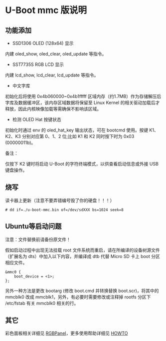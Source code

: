 # U-Boot mmc 版说明

## 功能添加

* SSD1306 OLED (128x64) 显示

内建 oled_show, oled_clear, oled_update 等指令。

* SST7735S RGB LCD 显示

内建 lcd_show, lcd_clear, lcd_update 等指令。

* 中文字库

初始化后将使用 0x4b060000~0x4b1fffff 区域内存（约1.7MB）作为存储解压后字库及数据缓冲区，该内存区域数据将保留至 Linux Kernel 的相关驱动加载后才释放，因此内核映像加载等需确保不影响该区域。

* 检测 OLED Hat 按键状态

初始化时通过 env 的 oled_hat_key 输出状态，可在 bootcmd 使用。按键 K1、K2、K3 分别对应第 0、1、2 位;比如 K1 和 K2 同时按下时为 0x03 (00000011b)。

备注：

仅按下 K2 键时将启动 U-Boot 的字符终端模式，以供查看启动信息或外接 USB 键盘操作。


## 烧写

读卡器上更新（注意不要弄错编号毁了你的硬盘！！！）

    # dd if=./u-boot-mmc.bin of=/dev/sdXXX bs=1024 seek=8

## Ubuntu等启动问题

注意：文件替换前请备份原文件！

假如启动过程中出现无法挂载 root 文件系统而重启，请在所编译的设备树源文件（扩展名为 dts）中加入以下内容，并编译成 dtb 代替 Micro SD 卡上 boot 分区相应文件。

    &mmc0 {
    	boot_device = <1>;
    };

另外一种方法是更改 bootarg (修改 boot.cmd 并转换替换 boot.scr)，将其中的 mmcblk0 改成 mmcblk1，另外，有必要时需要修改或注释掉 rootfs 分区下 /etc/fstab 有关 mmcblk0 相关的行。 

## 其它

彩色面板相关详细见 [RGBPanel](https://github.com/DonAnthonyLee/LBPanel_LBKit/tree/rgb-panel/docs/RGBPanel.md)，更多使用帮助详细见 [HOWTO](https://github.com/DonAnthonyLee/LBPanel_LBKit/tree/master/docs/howto/u-boot)

